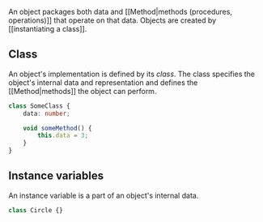 An object packages both data and [[Method|methods (procedures, operations)]] that operate on that data. Objects are created by [[instantiating a class]].

## Class

An object's implementation is defined by its *class*. The class specifies the object's internal data and representation and defines the [[Method|methods]] the object can perform.

```TypeScript
class SomeClass {
	data: number;

	void someMethod() {
		this.data = 3;
	}
}
```

## Instance variables

An instance variable is a part of an object's internal data.

```TypeScript
class Circle {}
```